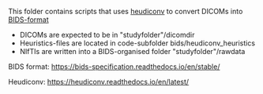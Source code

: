 This folder contains scripts that uses [heudiconv](https://heudiconv.readthedocs.io/en/latest/) to convert DICOMs into [BIDS-format](https://bids-specification.readthedocs.io/en/stable/)

- DICOMs are expected to be in "studyfolder"/dicomdir
- Heuristics-files are located in code-subfolder bids/heudiconv_heuristics
- NIfTIs are written into a BIDS-organised folder "studyfolder"/rawdata

BIDS format: https://bids-specification.readthedocs.io/en/stable/

Heudiconv: https://heudiconv.readthedocs.io/en/latest/
